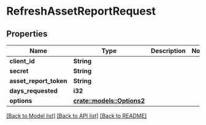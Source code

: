 # RefreshAssetReportRequest

## Properties

Name | Type | Description | Notes
------------ | ------------- | ------------- | -------------
**client_id** | **String** |  | 
**secret** | **String** |  | 
**asset_report_token** | **String** |  | 
**days_requested** | **i32** |  | 
**options** | [**crate::models::Options2**](Options2.md) |  | 

[[Back to Model list]](../README.md#documentation-for-models) [[Back to API list]](../README.md#documentation-for-api-endpoints) [[Back to README]](../README.md)


